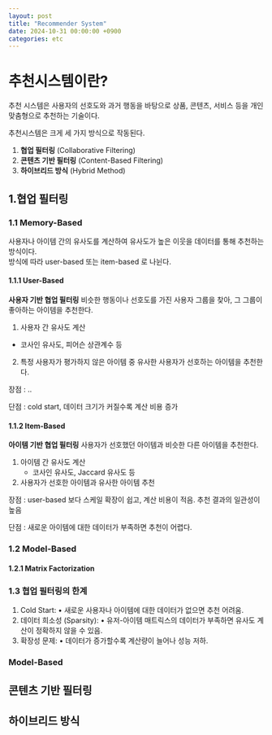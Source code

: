 ```yaml
---
layout: post
title: "Recommender System"
date: 2024-10-31 00:00:00 +0900
categories: etc
---
```


# 추천시스템이란?
추천 시스템은 사용자의 선호도와 과거 행동을 바탕으로 상품, 콘텐츠, 서비스 등을 개인 맞춤형으로 추천하는 기술이다. 
<br>

추천시스템은 크게 세 가지 방식으로 작동된다. 
1. **협업 필터링** (Collaborative Filtering)
2. **콘텐츠 기반 필터링** (Content-Based Filtering)
3. **하이브리드 방식** (Hybrid Method)

## 1.협업 필터링
### 1.1 Memory-Based
사용자나 아이템 간의 유사도를 계산하여 유사도가 높은 이웃을 데이터를 통해 추천하는 방식이다. <br>
방식에 따라 user-based 또는 item-based 로 나뉜다. 

#### 1.1.1 User-Based
**사용자 기반 협업 필터링**
비슷한 행동이나 선호도를 가진 사용자 그룹을 찾아, 그 그룹이 좋아하는 아이템을 추천한다.
1. 사용자 간 유사도 계산
  - 코사인 유사도, 피어슨 상관계수 등
2. 특정 사용자가 평가하지 않은 아이템 중 유사한 사용자가 선호하는 아이템을 추천한다.

장점
: ..

단점
: cold start, 데이터 크기가 커질수록 계산 비용 증가


#### 1.1.2 Item-Based
**아이템 기반 협업 필터링**
사용자가 선호했던 아이템과 비슷한 다른 아이템을 추천한다. 
1. 아이템 간 유사도 계산
   - 코사인 유사도, Jaccard 유사도 등
2. 사용자가 선호한 아이템과 유사한 아이템 추천

장점
: user-based 보다 스케일 확장이 쉽고, 계산 비용이 적음. 추천 결과의 일관성이 높음

단점
: 새로운 아이템에 대한 데이터가 부족하면 추천이 어렵다. 

### 1.2 Model-Based

#### 1.2.1 Matrix Factorization


### 1.3 협업 필터링의 한계
1.	Cold Start:
•	새로운 사용자나 아이템에 대한 데이터가 없으면 추천 어려움.
2.	데이터 희소성 (Sparsity):
•	유저-아이템 매트릭스의 데이터가 부족하면 유사도 계산이 정확하지 않을 수 있음.
3.	확장성 문제:
•	데이터가 증가할수록 계산량이 늘어나 성능 저하.



### Model-Based


## 콘텐츠 기반 필터링


## 하이브리드 방식